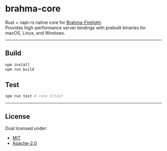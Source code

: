 # brahma-core

Rust + napi-rs native core for [Brahma-Firelight](https://github.com/Shyam20001/rsjs).  
Provides high-performance server bindings with prebuilt binaries for macOS, Linux, and Windows.

---

## Build

```bash
npm install
npm run build
````

## Test

```bash
npm run test # runs Vitest
```

---

## License

Dual licensed under:

* [MIT](./LICENSE-MIT)
* [Apache-2.0](./LICENSE-APACHE)


